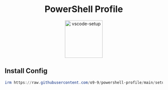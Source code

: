 <h1 align="center">PowerShell Profile</h1>
<div align="center">
    <a href="https://github.com/o9-9/powershell-profile/">
        <img width="120" alt="vscode-setup" src="https://github.com/user-attachments/assets/c5c3bb94-690b-437a-8b89-ce16c702a00a" />
    </a>
</div>

###

<h2 align="left">Install Config</h2>

```ps1
irm https://raw.githubusercontent.com/o9-9/powershell-profile/main/setup.ps1 | iex
```

###
